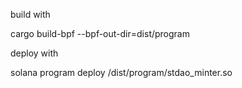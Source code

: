 build with  

cargo build-bpf --bpf-out-dir=dist/program  

deploy with  

solana program deploy /dist/program/stdao_minter.so

